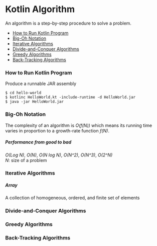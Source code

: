 # Kotlin Algorithm
An algorithm is a step-by-step procedure to solve a problem.

- [How to Run Kotlin Program](#how-to-kotlin-program)
- [Big-Oh Notation](#big-oh-notation)
- [Iterative Algorithms](#iterative-algorithms)
- [Divide-and-Conquer Algorithms](#divide-and-conquer-algorithms)
- [Greedy Algorithms](#greedy-algorithms)
- [Back-Tracking Algorithms](#back-tracking-algorithms)

### How to Run Kotlin Program 
Produce a runnable JAR assembly

    $ cd hello-world
    $ kotlinc HelloWorld.kt -include-runtime -d HelloWorld.jar
    $ java -jar HelloWorld.jar

### Big-Oh Notation
The complexity of an algorithm is *O(f(N))* which means its running time varies in proportion to a growth-rate function *f(N)*.

##### Performance from good to bad
*O(Log N)*, *O(N)*, *O(N log N)*, *O(N^2)*, *O(N^3)*, *O(2^N)*  
*N*: size of a problem  

### Iterative Algorithms 

##### Array
A collection of homogeneous, ordered, and finite set of elements

### Divide-and-Conquer Algorithms 

### Greedy Algorithms 

### Back-Tracking Algorithms 

